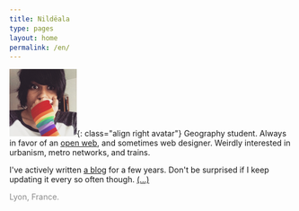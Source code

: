 ```yaml
---
title: Nildëala
type: pages
layout: home
permalink: /en/
---
```

![My proud look. Or something like that.](/images/layout/logos/pride-look-120px.png){: class="align right avatar"} Geography student. Always in favor of an [open web](https://www.mozilla.org/en-US/about/manifesto/), and sometimes web designer. Weirdly interested in urbanism, metro networks, and trains.

I've actively written [a blog](/en/archive) for a few years. Don't be surprised if I keep updating it every so often though. [(...)](/en/about)

<span style="opacity:.5;"><span class="octicon octicon-location"></span> Lyon, France.</span>